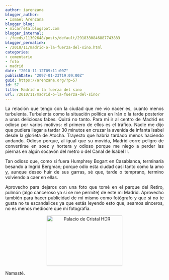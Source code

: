```yaml
---
author: iarenzana
blogger_author:
- Ismael Arenzana
blogger_blog:
- micarreta.blogspot.com
blogger_internal:
- /feeds/11302648/posts/default/2918330846887743883
blogger_permalink:
- /2010/11/madrid-o-la-fuerza-del-sino.html
categories:
- comentario
- foto
- madrid
date: "2010-11-12T09:11:00Z"
publishDate: "2097-01-23T19:09:00Z"
guid: https://arenzana.org/?p=57
id: 57
title: Madrid o la fuerza del sino
url: /2010/11/madrid-o-la-fuerza-del-sino/
---
```

<p style="text-align: justify;">
  La relación que tengo con la ciudad que me vio nacer es, cuanto menos turbulenta. Turbulenta como la situación política en Irán o la tarde posterior a unas deliciosas fabes. Quizá no tanto. Para mí ir al centro de Madrid es odioso por varios motivos: el primero de ellos es el tráfico. Nadie me dijo que pudiera llegar a tardar 30 minutos en cruzar la avenida de infanta Isabel desde la glorieta de Atocha. Trayecto que habría tardado menos haciendo andando. Odioso porque, al igual que su movida, Madrid corre peligro de convertirse en soez y hortera y odioso porque me niego a perder las piernas en algún socavón del metro o del Canal de Isabel II.
</p>

<p style="text-align: justify;">
  Tan odioso que, como si fuera Humphrey Bogart en Casablanca, terminaría besando a Ingrid Bergman; porque odio esta ciudad casi tanto como la amo y, aunque deseo huir de sus garras, sé que, tarde o temprano, termino volviendo a caer en ellas.
</p>

<p style="text-align: justify;">
  Aprovecho para dejaros con una foto que tomé en el parque del Retiro, pulmón (algo canceroso ya si se me permite) de este mi Madrid. Aprovecho también para hacer publicidad de mí mismo como fotógrafo y que si no te gusta no te escandalices ya que estás leyendo esto que, seamos sinceros, no es menos mediocre que mi fotografía.
</p>

<p style="text-align: center;">
  <a href="http://www.flickr.com/photos/78627857@N00/5158400026/"><img loading="lazy" src="http://farm5.static.flickr.com/4128/5158400026_050e842f87_m.jpg" height="160" width="240" alt="Palacio de Cristal HDR" /></a>
</p>

<p style="text-align: center;">
</p>

<p style="text-align: justify;">
  Namasté.
</p>
